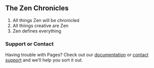 ## The Zen Chronicles

1. All things Zen will be chronicled
2. All thiings creative are Zen
3. Zen defines everything


### Support or Contact

Having trouble with Pages? Check out our [documentation](https://docs.github.com/categories/github-pages-basics/) or [contact support](https://github.com/contact) and we’ll help you sort it out.
